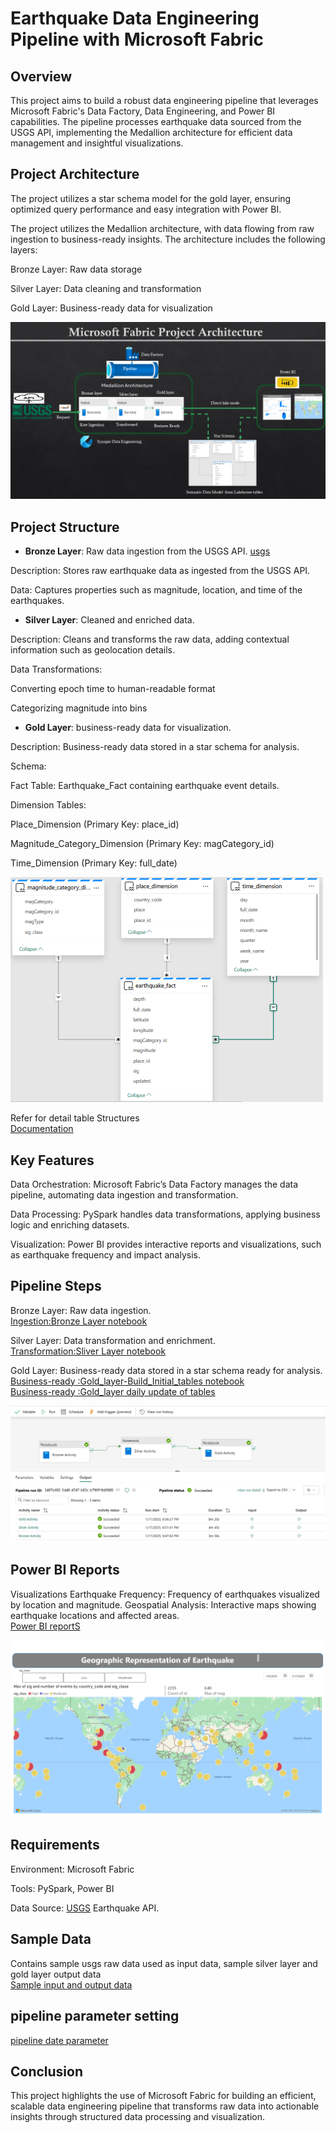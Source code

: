 # Earthquake Data Engineering Pipeline with Microsoft Fabric

## Overview

This project aims to build a robust data engineering pipeline that leverages Microsoft Fabric's Data Factory, Data Engineering, and Power BI capabilities. The pipeline processes earthquake data sourced from the USGS API, implementing the Medallion architecture for efficient data management and insightful visualizations.

## Project Architecture
The project utilizes a star schema model for the gold layer, ensuring optimized query performance and easy integration with Power BI.

The project utilizes the Medallion architecture, with data flowing from raw ingestion to business-ready insights. The architecture includes the following layers:

Bronze Layer: Raw data storage

Silver Layer: Data cleaning and transformation

Gold Layer: Business-ready data for visualization

![End to End project](screenshots/fabric_architecture.png)

## Project Structure

- **Bronze Layer**: Raw data ingestion from the USGS API. [usgs](https://earthquake.usgs.gov/)

Description: Stores raw earthquake data as ingested from the USGS API.

Data: Captures properties such as magnitude, location, and time of the earthquakes.

- **Silver Layer**: Cleaned and enriched data.

Description: Cleans and transforms the raw data, adding contextual information such as geolocation details.

Data Transformations:

Converting epoch time to human-readable format

Categorizing magnitude into bins

- **Gold Layer**: business-ready data for visualization.

Description: Business-ready data stored in a star schema for analysis.

Schema:

Fact Table: Earthquake_Fact containing earthquake event details.

Dimension Tables:

Place_Dimension (Primary Key: place_id)

Magnitude_Category_Dimension (Primary Key: magCategory_id)

Time_Dimension (Primary Key: full_date)

![Semantic data model](screenshots/semantic_model.png)   


Refer for detail table Structures	   
[Documentation](docs/Document_Microsoft_Fabric.pdf)    

## Key Features

Data Orchestration: Microsoft Fabric’s Data Factory manages the data pipeline, automating data ingestion and transformation.

Data Processing: PySpark handles data transformations, applying business logic and enriching datasets.

Visualization: Power BI provides interactive reports and visualizations, such as earthquake frequency and impact analysis.

## Pipeline Steps

Bronze Layer: Raw data ingestion.     
[Ingestion:Bronze Layer notebook](notebooks/Bronze_Notebook.ipynb)    

Silver Layer: Data transformation and enrichment.     
[Transformation:Sliver Layer notebook](notebooks/Silver_Notebook.ipynb)      

Gold Layer: Business-ready data stored in a star schema ready for analysis.  
[Business-ready :Gold_layer-Build_Initial_tables notebook](notebooks/Gold_layer-Build_Initial_tables.ipynb)   
[Business-ready :Gold_layer daily update of tables](notebooks/Gold_Notebook.ipynb)  

![Pipeline Orchestration](screenshots/pipeline_execution.png)

## Power BI Reports
Visualizations
Earthquake Frequency: Frequency of earthquakes visualized by location and magnitude.
Geospatial Analysis: Interactive maps showing earthquake locations and affected areas.    
[Power BI reportS](visualization/Worldwide_events.pptx)	  

![GEO ](screenshots/Slide3_Geo.PNG)

## Requirements

Environment: Microsoft Fabric

Tools: PySpark, Power BI

Data Source: [USGS](https://earthquake.usgs.gov/) Earthquake API.    

## Sample Data
Contains sample usgs raw data used as input data, sample silver layer and gold layer output data     
[Sample input and output data](data/)     

## pipeline parameter setting     
[pipeline date parameter](pipelines/pipeline_data_parameter_to_notebook.png)     


## Conclusion

This project highlights the use of Microsoft Fabric for building an efficient, scalable data engineering pipeline that transforms raw data into actionable insights through structured data processing and visualization.
